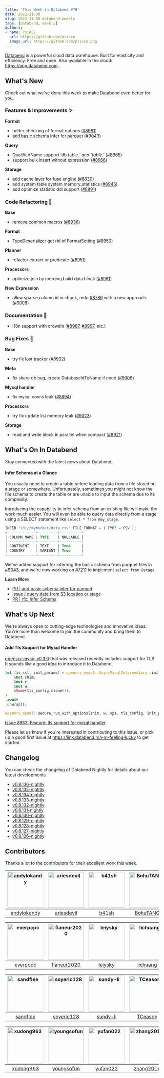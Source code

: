 ```yaml
---
title: 'This Week in Databend #70'
date: 2022-11-30
slug: 2022-11-30-databend-weekly
tags: [databend, weekly]
authors:
- name: PsiACE
  url: https://github.com/psiace
  image_url: https://github.com/psiace.png
---
```


[Databend](https://github.com/datafuselabs/databend) is a powerful cloud data warehouse. Built for elasticity and efficiency. Free and open. Also available in the cloud: <https://app.databend.com> .

## What's New

Check out what we've done this week to make Databend even better for you.

### Features & Improvements :sparkles:

**Format**

- better checking of format options ([#8981](https://github.com/datafuselabs/databend/pull/8981))
- add basic schema infer for parquet ([#9043](https://github.com/datafuselabs/databend/pull/9043))

**Query**

- QualifiedName support 'db.table.*' and 'table.*' ([#8965](https://github.com/datafuselabs/databend/pull/8965))
- support bulk insert without expression ([#8966](https://github.com/datafuselabs/databend/pull/8966))

**Storage**

- add cache layer for fuse engine ([#8830](https://github.com/datafuselabs/databend/pull/8830))
- add system table system.memory_statistics ([#8945](https://github.com/datafuselabs/databend/pull/8945))
- add optimize statistic ddl support ([#8891](https://github.com/datafuselabs/databend/pull/8891))

### Code Refactoring :tada:

**Base**

- remove common macros ([#8936](https://github.com/datafuselabs/databend/pull/8936))

**Format**

- TypeDeserializer get rid of FormatSetting ([#8950](https://github.com/datafuselabs/databend/pull/8950))

**Planner**

- refactor extract or predicate ([#8951](https://github.com/datafuselabs/databend/pull/8951))

**Processors**

- optimize join by merging build data block ([#8961](https://github.com/datafuselabs/databend/pull/8961))

**New Expression**

- allow sparse column id in chunk, redo [#8789](https://github.com/datafuselabs/databend/pull/8789) with a new approach. ([#9008](https://github.com/datafuselabs/databend/pull/9008))

### Documentation :notebook_with_decorative_cover:

- i18n support with crowdin ([#8987](https://github.com/datafuselabs/databend/pull/8987), [#8997](https://github.com/datafuselabs/databend/pull/8997), etc.)

### Bug Fixes :wrench:

**Base**

- try fix lost tracker ([#8932](https://github.com/datafuselabs/databend/pull/8932))

**Meta**

- fix share db bug, create DatabaseIdToName if need ([#9006](https://github.com/datafuselabs/databend/pull/9006))

**Mysql handler**

- fix mysql conns leak ([#8894](https://github.com/datafuselabs/databend/pull/8894))

**Processors**

- try fix update list memory leak ([#9023](https://github.com/datafuselabs/databend/pull/9023))

**Storage**

- read and write block in parallel when compact ([#8921](https://github.com/datafuselabs/databend/pull/8921))

## What's On In Databend

Stay connected with the latest news about Databend.

#### Infer Schema at a Glance

You usually need to create a table before loading data from a file stored on a stage or somewhere. Unfortunately, sometimes you might not know the file schema to create the table or are unable to input the schema due to its complexity.

Introducing the capability to infer schema from an existing file will make the work much easier. You will even be able to query data directly from a stage using a SELECT statement like `select * from @my_stage`.

```sql
INFER 's3://mybucket/data.csv' FILE_FORMAT = ( TYPE = CSV );
+-------------+---------+----------+
| COLUMN_NAME | TYPE    | NULLABLE |
|-------------+---------+----------|
| CONTINENT   | TEXT    | True     |
| COUNTRY     | VARIANT | True     |
+-------------+---------+----------+
```

We've added support for inferring the basic schema from parquet files in [#9043](https://github.com/datafuselabs/databend/pull/9043), and we're now working on [#7211](https://github.com/datafuselabs/databend/issues/7211) to implement `select from @stage`.

**Learn More**

- [PR | add basic schema infer for parquet](https://github.com/datafuselabs/databend/pull/9043)
- [Issue | query data from S3 location or stage](https://github.com/datafuselabs/databend/pull/7211)
- [PR | rfc: Infer Schema](https://github.com/datafuselabs/databend/pull/8645)

## What's Up Next

We're always open to cutting-edge technologies and innovative ideas. You're more than welcome to join the community and bring them to Databend.

#### Add Tls Support for Mysql Handler

[opensrv-mysql v0.3.0](https://github.com/datafuselabs/opensrv/discussions/35) that was released recently includes support for TLS. It sounds like a good idea to introduce it to Databend.

```rust
let (is_ssl, init_params) = opensrv_mysql::AsyncMysqlIntermediary::init_before_ssl(
    &mut shim,
    &mut r,
    &mut w,
    &Some(tls_config.clone()),
)
.await
.unwrap();

opensrv_mysql::secure_run_with_options(shim, w, ops, tls_config, init_params).await
```

[Issue 8983: Feature: tls support for mysql handler](https://github.com/datafuselabs/databend/issues/8983)

Please let us know if you're interested in contributing to this issue, or pick up a good first issue at <https://link.databend.rs/i-m-feeling-lucky> to get started.

## Changelog

You can check the changelog of Databend Nightly for details about our latest developments.

- [v0.8.136-nightly](https://github.com/datafuselabs/databend/releases/tag/v0.8.136-nightly)
- [v0.8.135-nightly](https://github.com/datafuselabs/databend/releases/tag/v0.8.135-nightly)
- [v0.8.134-nightly](https://github.com/datafuselabs/databend/releases/tag/v0.8.134-nightly)
- [v0.8.133-nightly](https://github.com/datafuselabs/databend/releases/tag/v0.8.133-nightly)
- [v0.8.132-nightly](https://github.com/datafuselabs/databend/releases/tag/v0.8.132-nightly)
- [v0.8.131-nightly](https://github.com/datafuselabs/databend/releases/tag/v0.8.131-nightly)
- [v0.8.130-nightly](https://github.com/datafuselabs/databend/releases/tag/v0.8.130-nightly)
- [v0.8.129-nightly](https://github.com/datafuselabs/databend/releases/tag/v0.8.129-nightly)
- [v0.8.128-nightly](https://github.com/datafuselabs/databend/releases/tag/v0.8.128-nightly)
- [v0.8.127-nightly](https://github.com/datafuselabs/databend/releases/tag/v0.8.127-nightly)
- [v0.8.126-nightly](https://github.com/datafuselabs/databend/releases/tag/v0.8.126-nightly)

## Contributors

Thanks a lot to the contributors for their excellent work this week.

[<img alt="andylokandy" src="https://avatars.githubusercontent.com/u/9637710?v=4&s=117" width="117" />](https://github.com/andylokandy) |[<img alt="ariesdevil" src="https://avatars.githubusercontent.com/u/7812909?v=4&s=117" width="117" />](https://github.com/ariesdevil) |[<img alt="b41sh" src="https://avatars.githubusercontent.com/u/1070352?v=4&s=117" width="117" />](https://github.com/b41sh) |[<img alt="BohuTANG" src="https://avatars.githubusercontent.com/u/172204?v=4&s=117" width="117" />](https://github.com/BohuTANG) |[<img alt="dantengsky" src="https://avatars.githubusercontent.com/u/22081156?v=4&s=117" width="117" />](https://github.com/dantengsky) |[<img alt="drmingdrmer" src="https://avatars.githubusercontent.com/u/44069?v=4&s=117" width="117" />](https://github.com/drmingdrmer) |
:---: |:---: |:---: |:---: |:---: |:---: |
[andylokandy](https://github.com/andylokandy) |[ariesdevil](https://github.com/ariesdevil) |[b41sh](https://github.com/b41sh) |[BohuTANG](https://github.com/BohuTANG) |[dantengsky](https://github.com/dantengsky) |[drmingdrmer](https://github.com/drmingdrmer) |

[<img alt="everpcpc" src="https://avatars.githubusercontent.com/u/1808802?v=4&s=117" width="117" />](https://github.com/everpcpc) |[<img alt="flaneur2020" src="https://avatars.githubusercontent.com/u/129800?v=4&s=117" width="117" />](https://github.com/flaneur2020) |[<img alt="leiysky" src="https://avatars.githubusercontent.com/u/22445410?v=4&s=117" width="117" />](https://github.com/leiysky) |[<img alt="lichuang" src="https://avatars.githubusercontent.com/u/1998569?v=4&s=117" width="117" />](https://github.com/lichuang) |[<img alt="mergify[bot]" src="https://avatars.githubusercontent.com/in/10562?v=4&s=117" width="117" />](https://github.com/apps/mergify) |[<img alt="PsiACE" src="https://avatars.githubusercontent.com/u/36896360?v=4&s=117" width="117" />](https://github.com/PsiACE) |
:---: |:---: |:---: |:---: |:---: |:---: |
[everpcpc](https://github.com/everpcpc) |[flaneur2020](https://github.com/flaneur2020) |[leiysky](https://github.com/leiysky) |[lichuang](https://github.com/lichuang) |[mergify[bot]](https://github.com/apps/mergify) |[PsiACE](https://github.com/PsiACE) |

[<img alt="sandflee" src="https://avatars.githubusercontent.com/u/5102100?v=4&s=117" width="117" />](https://github.com/sandflee) |[<img alt="soyeric128" src="https://avatars.githubusercontent.com/u/106025534?v=4&s=117" width="117" />](https://github.com/soyeric128) |[<img alt="sundy-li" src="https://avatars.githubusercontent.com/u/3325189?v=4&s=117" width="117" />](https://github.com/sundy-li) |[<img alt="TCeason" src="https://avatars.githubusercontent.com/u/33082201?v=4&s=117" width="117" />](https://github.com/TCeason) |[<img alt="TracyZYJ" src="https://avatars.githubusercontent.com/u/37072511?v=4&s=117" width="117" />](https://github.com/TracyZYJ) |[<img alt="Xuanwo" src="https://avatars.githubusercontent.com/u/5351546?v=4&s=117" width="117" />](https://github.com/Xuanwo) |
:---: |:---: |:---: |:---: |:---: |:---: |
[sandflee](https://github.com/sandflee) |[soyeric128](https://github.com/soyeric128) |[sundy-li](https://github.com/sundy-li) |[TCeason](https://github.com/TCeason) |[TracyZYJ](https://github.com/TracyZYJ) |[Xuanwo](https://github.com/Xuanwo) |

[<img alt="xudong963" src="https://avatars.githubusercontent.com/u/41979257?v=4&s=117" width="117" />](https://github.com/xudong963) |[<img alt="youngsofun" src="https://avatars.githubusercontent.com/u/5782159?v=4&s=117" width="117" />](https://github.com/youngsofun) |[<img alt="yufan022" src="https://avatars.githubusercontent.com/u/30121694?v=4&s=117" width="117" />](https://github.com/yufan022) |[<img alt="zhang2014" src="https://avatars.githubusercontent.com/u/8087042?v=4&s=117" width="117" />](https://github.com/zhang2014) |[<img alt="zhyass" src="https://avatars.githubusercontent.com/u/34016424?v=4&s=117" width="117" />](https://github.com/zhyass) |
:---: |:---: |:---: |:---: |:---: |
[xudong963](https://github.com/xudong963) |[youngsofun](https://github.com/youngsofun) |[yufan022](https://github.com/yufan022) |[zhang2014](https://github.com/zhang2014) |[zhyass](https://github.com/zhyass) |
